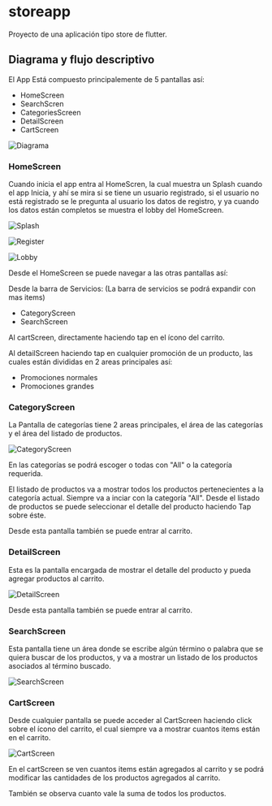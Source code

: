 # storeapp

Proyecto de una aplicación tipo store de flutter.

## Diagrama y flujo descriptivo

El App Está compuesto principalemente de 5 pantallas así:

- HomeScreen
- SearchScren
- CategoriesScreen
- DetailScreen
- CartScreen

![Diagrama](./documentation/appDiagram.png)

### HomeScreen

Cuando inicia el app entra al HomeScren, la cual muestra un Splash cuando el app Inicia, y ahí se mira si se tiene un usuario registrado, si el usuario no está registrado se le pregunta al usuario los datos de registro, y ya cuando los datos están completos se muestra el lobby del HomeScreen.

![Splash](./documentation/splashScreen.jpg "Splash")

![Register](./documentation/registerForm.jpg "Register Form")

![Lobby](./documentation/lobby.jpg "Lobby")

Desde el HomeScreen se puede navegar a las otras pantallas así:

Desde la barra de Servicios: (La barra de servicios se podrá expandir con mas items)

- CategoryScreen
- SearchScreen

Al cartScreen, directamente haciendo tap en el ícono del carrito.

Al detailScreen haciendo tap en cualquier promoción de un producto, las cuales están divididas en 2 areas principales así:

- Promociones normales
- Promociones grandes

### CategoryScreen

La Pantalla de categorías tiene 2 areas principales, el área de las categorías y el área del listado de productos.

![CategoryScreen](./documentation/categoryScreen.jpg "CategoryScreen")

En las categorías se podrá escoger o todas con "All" o la categoría requerida.

El listado de productos va a mostrar todos los productos pertenecientes a la  categoría actual. Siempre va a inciar con la categoría "All". Desde el listado de productos se puede seleccionar el detalle del producto haciendo Tap sobre éste.

Desde esta pantalla también se puede entrar al carrito.

### DetailScreen

Esta es la pantalla encargada de mostrar el detalle del producto y pueda agregar productos al carrito.

![DetailScreen](./documentation/detailScreen.jpg "DetailScreen")

Desde esta pantalla también se puede entrar al carrito.

### SearchScreen

Esta pantalla tiene un área donde se escribe algún término o palabra que se quiera buscar de los productos, y va a mostrar un listado de los productos asociados al término buscado.

![SearchScreen](./documentation/searchScreen.jpg)

### CartScreen

Desde cualquier pantalla se puede acceder al CartScreen haciendo click sobre el ícono del carrito, el cual siempre va a mostrar cuantos items están en el carrito.

![CartScreen](./documentation/cartScreen.jpg)

En el cartScreen se ven cuantos items están agregados al carrito y se podrá modificar las cantidades de los productos agregados al carrito.

También se observa cuanto vale la suma de todos los productos.
